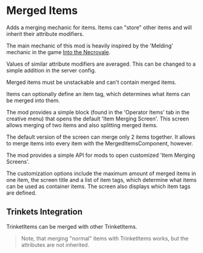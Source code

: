 # Merged Items

Adds a merging mechanic for items. Items can "store" other items and will inherit their attribute modifiers.

The main mechanic of this mod is heavily inspired by the 'Melding' mechanic in the game [Into the Necrovale](https://store.steampowered.com/app/1717090/Into_the_Necrovale/).

Values of similar attribute modifiers are averaged. This can be changed to a simple addition in the server config.

Merged items must be unstackable and can't contain merged items.

Items can optionally define an item tag, which determines what items can be merged into them.

The mod provides a simple block (found in the 'Operator Items' tab in the creative menu) that opens the default 'Item Merging Screen'. This screen allows merging of two items and also splitting merged items.

The default version of the screen can merge only 2 items together. It allows to merge items into every item with the MergedItemsComponent, however.

The mod provides a simple API for mods to open customized 'Item Merging Screens'.

The customization options include the maximum amount of merged items in one item, the screen title and a list of item tags, which determine what items can be used as container items.
The screen also displays which item tags are defined.

## Trinkets Integration

TrinketItems can be merged with other TrinketItems.

> Note, that merging "normal" items with TrinketItems works, but the attributes are not inherited.
